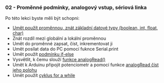 ### 02 - Proměnné podmínky, analogový vstup, sériová linka

Po této lekci byste měli být schopni: 

- [Umět použít proměnnou, znát základní datové typy (boolean, int, float, char)](https://www.itnetwork.cz/hardware-pc/arduino/programovaci-jazyk/promenne-datove-typy-a-deklarace)
- Znát rozdíl mezi globální a lokální proměnnou
- Umět do proměnné zapsat, číst, inkrementovat ji
- Umět posílat data do PC pomocí fuknce Serial.print
- Umět použít [podmínku if-else](https://www.itnetwork.cz/hardware-pc/arduino/programovaci-jazyk/podminky-a-jejich-pouziti)
- Vysvětlit, k čemu slouží [funkce analogRead()](https://robotika.vosrk.cz/guide/arduino/lesson08/cs)
- Umět k Arduinu připojit potenciometr a pomocí funkce [analogRead číst jeho polohu](https://bastlirna.hwkitchen.cz/arduino-zaklady-5-read-analog-voltage/)
- Umět použít [cyklus for a while](https://www.itnetwork.cz/hardware-pc/arduino/programovaci-jazyk/cykly-jejich-syntaxe-a-pouziti)
